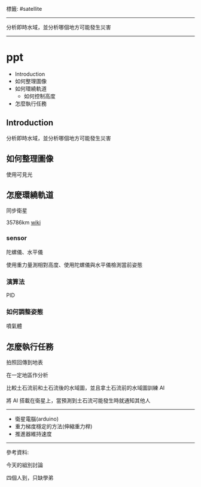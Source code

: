 標籤: #satellite 

---

分析即時水域，並分析哪個地方可能發生災害

---

# ppt

- Introduction
- 如何整理圖像
- 如何環繞軌道
	- 如何控制高度
- 怎麼執行任務

## Introduction

分析即時水域，並分析哪個地方可能發生災害

## 如何整理圖像

使用可見光

## 怎麼環繞軌道

同步衛星

35786km [wiki](https://discord.com/channels/867766095645376562/893147667725697105/894115608025767999)

### sensor

陀螺儀、水平儀

使用重力量測相對高度、使用陀螺儀與水平儀檢測當前姿態

### 演算法

PID

### 如何調整姿態

噴氣體

## 怎麼執行任務

拍照回傳到地表

在一定地區作分析

比較土石流前和土石流後的水域圖，並且拿土石流前的水域圖訓練 AI

將 AI 搭載在衛星上，當預測到土石流可能發生時就通知其他人

---

- 衛星電腦(arduino)
- 重力梯度穩定的方法(伸縮重力桿)
- 推進器維持速度

---

參考資料:

今天的組別討論

四個人到，只缺學弟